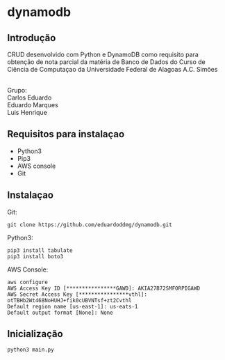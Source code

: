 # dynamodb
## Introdução
CRUD desenvolvido com Python e DynamoDB como requisito para obtenção de nota parcial da matéria de Banco de Dados do Curso de Ciência de Computaçao da Universidade Federal de Alagoas A.C. Simões<br><br>

Grupo:<br>
Carlos Eduardo<br>
Eduardo Marques<br>
Luis Henrique<br>
## Requisitos para instalaçao
* Python3
* Pip3
* AWS console
* Git
## Instalaçao
Git:
```
git clone https://github.com/eduardoddmg/dynamodb.git
```
Python3:
```
pip3 install tabulate
pip3 install boto3
```
AWS Console:
```
aws configure
AWS Access Key ID [****************GAWD]: AKIA27B72SMFORPIGAWD
AWS Secret Access Key [****************vthl]: 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
Default region name [us-east-1]: us-eats-1
Default output format [None]: None
```
## Inicialização
```
python3 main.py
```
